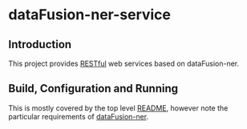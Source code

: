 # dataFusion-ner-service

## Introduction

This project provides [RESTful](https://en.wikipedia.org/wiki/Representational_state_transfer) web services based on dataFusion-ner.

## Build, Configuration and Running

This is mostly covered by the top level [README](../README.md), however note the particular requirements of [dataFusion-ner](../dataFusion-ner).

